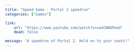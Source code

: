 ```yaml
---
title: "Speed Game - Portal 2 speedrun"
categories: ["Games"]

link:
    url: "https://www.youtube.com/watch?v=ua4CWB6PeeU"
    dead: false

message: "A speedrun of Portal 2. Hold on to your seats!"
---
```

